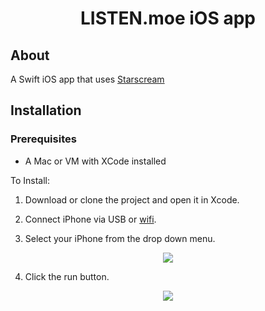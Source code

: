 <h1 align ="center"> LISTEN.moe iOS app</h1>

## About

A Swift iOS app that uses [Starscream](https://github.com/daltoniam/Starscream)

## Installation

### Prerequisites
- A Mac or VM with XCode installed

To Install:
  1. Download or clone the project and open it in Xcode.
  
  2. Connect iPhone via USB or [wifi](https://help.apple.com/xcode/mac/9.0/index.html?localePath=en.lproj#/devbc48d1bad).
  
  3. Select your iPhone from the drop down menu. 
  <p align="center">
    <img src="https://i.imgur.com/cVTRU2p.png"/>
  </p>
  
  4. Click the run button.
  <p align="center">
    <img src="https://i.imgur.com/pmQqWVO.png"/>
  </p>
  
  
